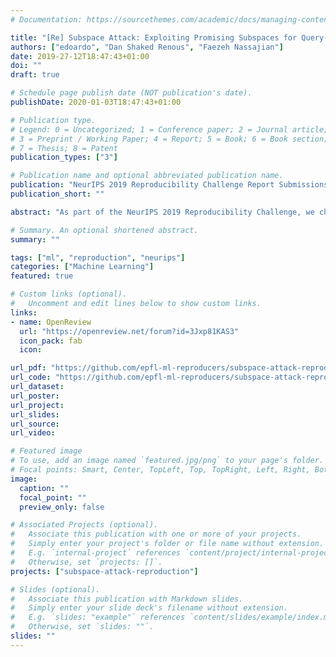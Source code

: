```yaml
---
# Documentation: https://sourcethemes.com/academic/docs/managing-content/

title: "[Re] Subspace Attack: Exploiting Promising Subspaces for Query-Efficient Black-box Attacks"
authors: ["edoardo", "Dan Shaked Renous", "Faezeh Nassajian"]
date: 2019-27-12T18:47:43+01:00
doi: ""
draft: true

# Schedule page publish date (NOT publication's date).
publishDate: 2020-01-03T18:47:43+01:00

# Publication type.
# Legend: 0 = Uncategorized; 1 = Conference paper; 2 = Journal article;
# 3 = Preprint / Working Paper; 4 = Report; 5 = Book; 6 = Book section;
# 7 = Thesis; 8 = Patent
publication_types: ["3"]

# Publication name and optional abbreviated publication name.
publication: "NeurIPS 2019 Reproducibility Challenge Report Submissions"
publication_short: ""

abstract: "As part of the NeurIPS 2019 Reproducibility Challenge, we chose to attempt to reproduce the attack algorithm proposed in \"Subspace Attack: Exploiting Promising Subspaces for Query-Efficient Black-box Attacks\". Our reported results are better than the original paper in terms of the median number of queries per attack, but worse in terms of failure rate. A concise assessment of our implementation is also included."

# Summary. An optional shortened abstract.
summary: ""

tags: ["ml", "reproduction", "neurips"]
categories: ["Machine Learning"]
featured: true

# Custom links (optional).
#   Uncomment and edit lines below to show custom links.
links:
- name: OpenReview
  url: "https://openreview.net/forum?id=3Jxp81KAS3"
  icon_pack: fab
  icon: 

url_pdf: "https://github.com/epfl-ml-reproducers/subspace-attack-reproduction/blob/master/neurips_report.pdf"
url_code: "https://github.com/epfl-ml-reproducers/subspace-attack-reproduction"
url_dataset:
url_poster:
url_project:
url_slides:
url_source:
url_video:

# Featured image
# To use, add an image named `featured.jpg/png` to your page's folder. 
# Focal points: Smart, Center, TopLeft, Top, TopRight, Left, Right, BottomLeft, Bottom, BottomRight.
image:
  caption: ""
  focal_point: ""
  preview_only: false

# Associated Projects (optional).
#   Associate this publication with one or more of your projects.
#   Simply enter your project's folder or file name without extension.
#   E.g. `internal-project` references `content/project/internal-project/index.md`.
#   Otherwise, set `projects: []`.
projects: ["subspace-attack-reproduction"]

# Slides (optional).
#   Associate this publication with Markdown slides.
#   Simply enter your slide deck's filename without extension.
#   E.g. `slides: "example"` references `content/slides/example/index.md`.
#   Otherwise, set `slides: ""`.
slides: ""
---
```

